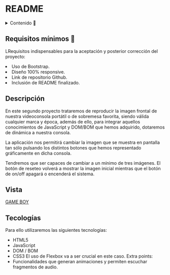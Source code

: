 # README  

<details>
  <summary>Contenido 📝</summary>
  <ol>
    <li><a href="index.html">GAME BOY</a></li>
</ol>
</details>

## Requisitos mínimos 🔎
LRequisitos indispensables para la aceptación y posterior corrección del proyecto:
<li>Uso de Bootstrap.</li>
<li>Diseño 100% responsive.</li>
<li>Link de repositorio Github.</li>
<li>Inclusión de README finalizado.</li>

## Descripción 
En este segundo proyecto trataremos de reproducir la imagen frontal de
nuestra videoconsola portátil o de sobremesa favorita, siendo válida cualquier
marca y época, además de ello, para integrar aquellos conocimientos de JavaScript y
DOM/BOM que hemos adquirido, dotaremos de dinámica a nuestra consola.

La aplicación nos permitirá cambiar la imagen que se muestra en pantalla tan
sólo pulsando los distintos botones que hemos representado gráficamente en dicha
consola.

Tendremos que ser capaces de cambiar a un mínimo de tres imágenes. El
botón de reseteo volverá a mostrar la imagen inicial mientras que el botón de on/off
apagará o encenderá el sistema.

## Vista
<a href="index.html">GAME BOY</a> 

## Tecologías
Para ello utilizaremos las siguientes tecnologías:
- HTML5
- JavaScript
- DOM / BOM
- CSS3
El uso de Flexbox va a ser crucial en este caso.
Extra points:
- Funcionalidades que generan animaciones y permiten escuchar fragmentos
de audio.

